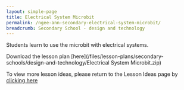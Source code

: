 ```yaml
---
layout: simple-page
title: Electrical System Microbit
permalink: /ngee-ann-secondary-electrical-system-microbit/
breadcrumb: Secondary School - design and technology
---
```


Students learn to use the microbit with electrical systems.

Download the lesson plan [here](/files/lesson-plans/secondary-schools/design-and-technology/Electrical System Microbit.zip)

To view more lesson ideas, please return to the Lesson Ideas page by [clicking here](/in-schools/digital-maker/lesson-ideas-secondary/)
